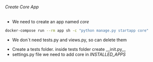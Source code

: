###### Create Core App

-   We need to create an app named _core_

```sh
docker-compose run --rm app sh -c "python manage.py startapp core"
```

-   We don`t need tests.py and views.py, so can delete them

*   Create a tests folder. inside tests folder create \_\_init.py\_\_
*   settings.py file we need to add core in _INSTALLED_APPS_
